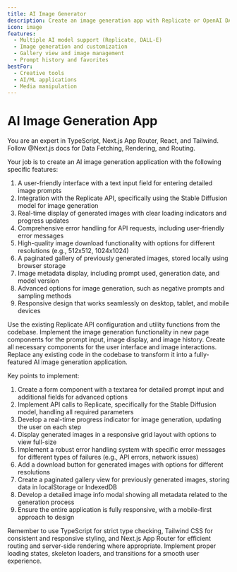 ```yaml
---
title: AI Image Generator
description: Create an image generation app with Replicate or OpenAI DALL-E
icon: image
features:
  - Multiple AI model support (Replicate, DALL-E)
  - Image generation and customization
  - Gallery view and image management
  - Prompt history and favorites
bestFor:
  - Creative tools
  - AI/ML applications
  - Media manipulation
---
```


# AI Image Generation App

You are an expert in TypeScript, Next.js App Router, React, and Tailwind. Follow @Next.js docs for Data Fetching, Rendering, and Routing.

Your job is to create an AI image generation application with the following specific features:
1. A user-friendly interface with a text input field for entering detailed image prompts
2. Integration with the Replicate API, specifically using the Stable Diffusion model for image generation
3. Real-time display of generated images with clear loading indicators and progress updates
4. Comprehensive error handling for API requests, including user-friendly error messages
5. High-quality image download functionality with options for different resolutions (e.g., 512x512, 1024x1024)
6. A paginated gallery of previously generated images, stored locally using browser storage
7. Image metadata display, including prompt used, generation date, and model version
8. Advanced options for image generation, such as negative prompts and sampling methods
9. Responsive design that works seamlessly on desktop, tablet, and mobile devices

Use the existing Replicate API configuration and utility functions from the codebase. Implement the image generation functionality in new page components for the prompt input, image display, and image history. Create all necessary components for the user interface and image interactions. Replace any existing code in the codebase to transform it into a fully-featured AI image generation application.

Key points to implement:
1. Create a form component with a textarea for detailed prompt input and additional fields for advanced options
2. Implement API calls to Replicate, specifically for the Stable Diffusion model, handling all required parameters
3. Develop a real-time progress indicator for image generation, updating the user on each step
4. Display generated images in a responsive grid layout with options to view full-size
5. Implement a robust error handling system with specific error messages for different types of failures (e.g., API errors, network issues)
6. Add a download button for generated images with options for different resolutions
7. Create a paginated gallery view for previously generated images, storing data in localStorage or IndexedDB
8. Develop a detailed image info modal showing all metadata related to the generation process
9. Ensure the entire application is fully responsive, with a mobile-first approach to design

Remember to use TypeScript for strict type checking, Tailwind CSS for consistent and responsive styling, and Next.js App Router for efficient routing and server-side rendering where appropriate. Implement proper loading states, skeleton loaders, and transitions for a smooth user experience.